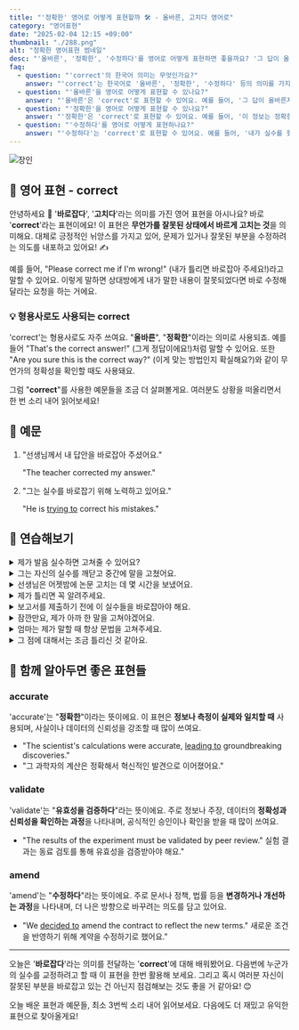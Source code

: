 ```yaml
---
title: "'정확한' 영어로 어떻게 표현할까 🛠️ - 올바른, 고치다 영어로"
category: "영어표현"
date: "2025-02-04 12:15 +09:00"
thumbnail: "./288.png"
alt: "정확한 영어표현 썸네일"
desc: "'올바른', '정확한', '수정하다'를 영어로 어떻게 표현하면 좋을까요? '그 답이 올바른지 확인해볼게'는 어떻게 말할 수 있을까요? '이 정보는 정확한 것 같아'라고 할 때는 어떻게 표현하나요? '내가 실수를 했으니 수정할게'를 영어로 바꾸면 어떻게 될까요? 등을 영어로 표현하는 법을 배워봅시다. 다양한 예문을 통해서 연습하고 본인의 표현으로 만들어 보세요."
faq:
  - question: "'correct'의 한국어 의미는 무엇인가요?"
    answer: "'correct'는 한국어로 '올바른', '정확한', '수정하다' 등의 의미를 가지고 있어요."
  - question: "'올바른'을 영어로 어떻게 표현할 수 있나요?"
    answer: "'올바른'은 'correct'로 표현할 수 있어요. 예를 들어, '그 답이 올바른지 확인해볼게'는 'I'll check if that answer is correct'로 말할 수 있어요."
  - question: "'정확한'을 영어로 어떻게 표현할 수 있나요?"
    answer: "'정확한'은 'correct'로 표현할 수 있어요. 예를 들어, '이 정보는 정확한 것 같아'는 'I think this information is correct'로 말할 수 있어요."
  - question: "'수정하다'를 영어로 어떻게 표현하나요?"
    answer: "'수정하다'는 'correct'로 표현할 수 있어요. 예를 들어, '내가 실수를 했으니 수정할게'는 'I made a mistake, so I'll correct it'로 표현할 수 있어요."
---
```


![장인](./288-1.jpg)

## 🌟 영어 표현 - correct

안녕하세요 👋 '**바로잡다**', '**고치다**'라는 의미를 가진 영어 표현을 아시나요? 바로 '**correct**'라는 표현이에요! 이 표현은 **무언가를 잘못된 상태에서 바르게 고치는 것**을 의미해요. 대체로 긍정적인 뉘앙스를 가지고 있어, 문제가 있거나 잘못된 부분을 수정하려는 의도를 내포하고 있어요! ✍️

예를 들어, "Please correct me if I'm wrong!" (내가 틀리면 바로잡아 주세요!)라고 말할 수 있어요. 이렇게 말하면 상대방에게 내가 말한 내용이 잘못되었다면 바로 수정해 달라는 요청을 하는 거에요.

<script async src="https://pagead2.googlesyndication.com/pagead/js/adsbygoogle.js?client=ca-pub-1465612013356152"
     crossorigin="anonymous"></script>
<!-- engple-horizontal-ad -->

<ins class="adsbygoogle"
     style="display:block"
     data-ad-client="ca-pub-1465612013356152"
     data-ad-slot="2106896038"
     data-ad-format="auto"
     data-full-width-responsive="true"></ins>

<script>
     (adsbygoogle = window.adsbygoogle || []).push({});
</script>

### 💡 형용사로도 사용되는 correct

'correct'는 형용사로도 자주 쓰여요. "**올바른**", "**정확한**"이라는 의미로 사용되죠. 예를 들어 "That's the correct answer!" (그게 정답이에요!)처럼 말할 수 있어요. 또한 "Are you sure this is the correct way?" (이게 맞는 방법인지 확실해요?)와 같이 무언가의 정확성을 확인할 때도 사용돼요.

그럼 "**correct**"를 사용한 예문들을 조금 더 살펴볼게요. 여러분도 상황을 떠올리면서 한 번 소리 내어 읽어보세요!

## 📖 예문

1. "선생님께서 내 답안을 바로잡아 주셨어요."

   "The teacher corrected my answer."

2. "그는 실수를 바로잡기 위해 노력하고 있어요."

   "He is [trying to](/blog/in-english/117.try-to/) correct his mistakes."

## 💬 연습해보기

<details>
<summary>제가 발음 실수하면 고쳐줄 수 있어요?</summary>
<span>Could you correct my pronunciation if I make any mistakes?</span>
</details>

<details>
<summary>그는 자신의 실수를 깨닫고 중간에 말을 고쳤어요.</summary>
<span>He corrected himself mid-sentence when he <a href="/blog/in-english/166.realize/">realized</a> his error.</span>
</details>

<details>
<summary>선생님은 어젯밤에 논문 고치는 데 몇 시간을 보냈어요.</summary>
<span>The teacher spent hours correcting papers last night.</span>
</details>

<details>
<summary>제가 틀리면 꼭 알려주세요.</summary>
<span>If I'm not correct, please let me know.</span>
</details>

<details>
<summary>보고서를 제출하기 전에 이 실수들을 바로잡아야 해요.</summary>
<span>You'll need to correct these mistakes before submitting the report.</span>
</details>

<details>
<summary>잠깐만요, 제가 아까 한 말을 고쳐야겠어요.</summary>
<span>Hold on, let me correct something I said earlier.</span>
</details>

<details>
<summary>엄마는 제가 말할 때 항상 문법을 고쳐주세요.</summary>
<span>My mom always corrects my grammar when I speak.</span>
</details>

<details>
<summary>그 점에 대해서는 조금 틀리신 것 같아요.</summary>
<span>You're not quite correct on that point.</span>
</details>

## 🤝 함께 알아두면 좋은 표현들

### accurate

'accurate'는 "**정확한**"이라는 뜻이에요. 이 표현은 **정보나 측정이 실제와 일치할 때** 사용되며, 사실이나 데이터의 신뢰성을 강조할 때 많이 쓰여요.

- "The scientist's calculations were accurate, [leading to](/blog/vocab-1/004.lead-to/) groundbreaking discoveries."
- "그 과학자의 계산은 정확해서 혁신적인 발견으로 이어졌어요."

### validate

'validate'는 "**유효성을 검증하다**"라는 뜻이에요. 주로 정보나 주장, 데이터의 **정확성과 신뢰성을 확인하는 과정**을 나타내며, 공식적인 승인이나 확인을 받을 때 많이 쓰여요.

- "The results of the experiment must be validated by peer review."
  실험 결과는 동료 검토를 통해 유효성을 검증받아야 해요."

### amend

'amend'는 "**수정하다**"라는 뜻이에요. 주로 문서나 정책, 법률 등을 **변경하거나 개선하는 과정**을 나타내며, 더 나은 방향으로 바꾸려는 의도를 담고 있어요.

- "We [decided to](/blog/in-english/062.decide-to/) amend the contract to reflect the new terms."
  새로운 조건을 반영하기 위해 계약을 수정하기로 했어요."

---

오늘은 '**바로잡다**'라는 의미를 전달하는 '**correct**'에 대해 배워봤어요. 다음번에 누군가의 실수를 교정하려고 할 때 이 표현을 한번 활용해 보세요. 그리고 혹시 여러분 자신이 잘못된 부분을 바로잡고 있는 건 아닌지 점검해보는 것도 좋을 거 같아요! 😊

오늘 배운 표현과 예문들, 최소 3번씩 소리 내어 읽어보세요. 다음에도 더 재밌고 유익한 표현으로 찾아올게요!
